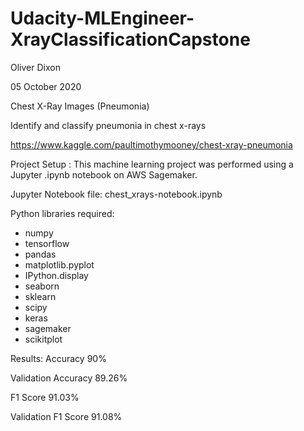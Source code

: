 # Udacity-MLEngineer-XrayClassificationCapstone


Oliver Dixon

05 October 2020

Chest X-Ray Images (Pneumonia) 

Identify and classify pneumonia in chest x-rays

https://www.kaggle.com/paultimothymooney/chest-xray-pneumonia


Project Setup :
This machine learning project was performed using a Jupyter .ipynb notebook on AWS Sagemaker.


Jupyter Notebook file:
chest_xrays-notebook.ipynb


Python libraries required:
- numpy
- tensorflow
- pandas
- matplotlib.pyplot
- IPython.display
- seaborn
- sklearn
- scipy
- keras
- sagemaker
- scikitplot

Results: 
Accuracy 90%

Validation Accuracy 89.26%

F1 Score 91.03%   

Validation F1 Score 91.08%
